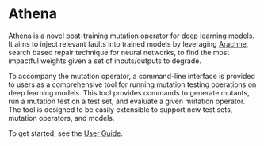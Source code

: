 # Athena

Athena is a novel post-training mutation operator for deep learning models. It aims to inject relevant faults into trained models by leveraging [Arachne](https://arxiv.org/abs/1912.12463), search based repair technique for neural networks, to find the most impactful weights given a set of inputs/outputs to degrade.

To accompany the mutation operator, a command-line interface is provided to users as a comprehensive tool for running mutation testing operations on deep learning models. This tool provides commands to generate mutants, run a mutation test on a test set, and evaluate a given mutation operator. The tool is designed to be easily extensible to support new test sets, mutation operators, and models.

To get started, see the [User Guide](user_guide.pdf).